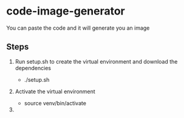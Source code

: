 # code-image-generator
You can paste the code and it will generate you an image

## Steps

1. Run setup.sh to create the virtual environment and download the dependencies
   - ./setup.sh


2. Activate the virtual environment
   - source venv/bin/activate

3. 